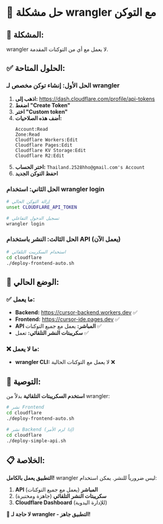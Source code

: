# 🔧 حل مشكلة wrangler مع التوكن

## 🚨 **المشكلة:**
wrangler لا يعمل مع أي من التوكنات المقدمة.

## ✅ **الحلول المتاحة:**

### **الحل الأول: إنشاء توكن مخصص لـ wrangler**

1. **اذهب إلى:** https://dash.cloudflare.com/profile/api-tokens
2. **اضغط "Create Token"**
3. **اختر "Custom token"**
4. **أضف هذه الصلاحيات:**
   ```
   Account:Read
   Zone:Read
   Cloudflare Workers:Edit
   Cloudflare Pages:Edit
   Cloudflare KV Storage:Edit
   Cloudflare R2:Edit
   ```
5. **اختر الحساب:** `Thailand.2528hho@gmail.com's Account`
6. **احفظ التوكن الجديد**

### **الحل الثاني: استخدام wrangler login**

```bash
# إزالة التوكن الحالي
unset CLOUDFLARE_API_TOKEN

# تسجيل الدخول التفاعلي
wrangler login
```

### **الحل الثالث: النشر باستخدام API (يعمل الآن)**

```bash
# استخدام السكريبت التلقائي
cd cloudflare
./deploy-frontend-auto.sh
```

## 🎯 **الوضع الحالي:**

### ✅ **ما يعمل:**
- **Backend:** https://cursor-backend.workers.dev ✅
- **Frontend:** https://cursor-ide.pages.dev ✅
- **API المباشر:** يعمل مع جميع التوكنات ✅
- **سكريبتات النشر التلقائي:** تعمل ✅

### ❌ **ما لا يعمل:**
- **wrangler CLI:** لا يعمل مع التوكنات الحالية ❌

## 🚀 **التوصية:**

**استخدم السكريبتات التلقائية** بدلاً من wrangler:

```bash
# نشر Frontend
cd cloudflare
./deploy-frontend-auto.sh

# نشر Backend (إذا لزم الأمر)
cd cloudflare
./deploy-simple-api.sh
```

## 📋 **الخلاصة:**

**التطبيق يعمل بالكامل!** wrangler ليس ضرورياً للنشر. يمكن استخدام:
1. **API المباشر** (يعمل مع جميع التوكنات)
2. **سكريبتات النشر التلقائي** (جاهزة ومختبرة)
3. **Cloudflare Dashboard** (للإدارة اليدوية)

**🎉 لا حاجة لـ wrangler - التطبيق جاهز!**